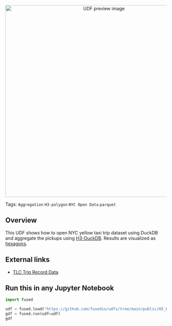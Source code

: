 <!--fused:preview-->
<p align="center"><img src="https://fused-magic.s3.us-west-2.amazonaws.com/thumbnails/udfs-staging/H3_Hexagon_Layer_Example.png" width="600" alt="UDF preview image"></p>

<!--fused:tags-->
Tags:  `Aggregation` `H3-polygon` `NYC Open Data` `parquet`

<!--fused:readme-->
## Overview

This UDF shows how to open NYC yellow taxi trip dataset using DuckDB and aggregate the pickups using [H3-DuckDB](https://github.com/isaacbrodsky/h3-duckdb). Results are visualized as [hexagons](https://deck.gl/docs/api-reference/geo-layers/h3-hexagon-layer).

## External links

- [TLC Trip Record Data](https://www.nyc.gov/site/tlc/about/tlc-trip-record-data.page)

## Run this in any Jupyter Notebook

```python
import fused

udf = fused.load("https://github.com/fusedio/udfs/tree/main/public/H3_Hexagon_Layer_Example")
gdf = fused.run(udf=udf)
gdf
```
